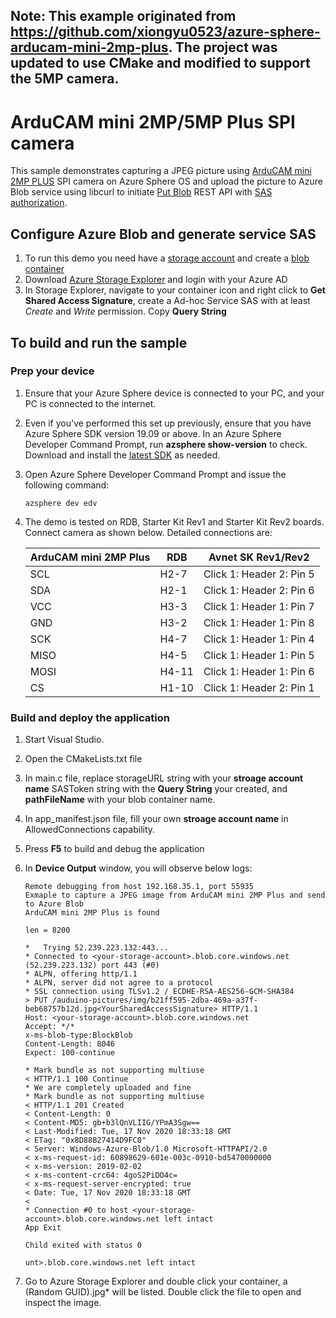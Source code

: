 ## Note: This example originated from https://github.com/xiongyu0523/azure-sphere-arducam-mini-2mp-plus.  The project was updated to use CMake and modified to support the 5MP camera.

# ArduCAM mini 2MP/5MP Plus SPI camera 

This sample demonstrates capturing a JPEG picture using [ArduCAM mini 2MP PLUS]() SPI camera on Azure Sphere OS and upload the picture to Azure Blob service using libcurl to initiate [Put Blob](https://docs.microsoft.com/en-us/rest/api/storageservices/put-blob) REST API with [SAS authorization](https://docs.microsoft.com/en-us/rest/api/storageservices/delegate-access-with-shared-access-signature). 

## Configure Azure Blob and generate service SAS

1. To run this demo you need have a [storage account](https://docs.microsoft.com/en-us/azure/storage/common/storage-quickstart-create-account?tabs=azure-portal) and create a [blob container](https://docs.microsoft.com/en-us/azure/storage/blobs/storage-quickstart-blobs-portal)
2. Download [Azure Storage Explorer](https://azure.microsoft.com/en-us/features/storage-explorer/) and login with your Azure AD
3. In Storage Explorer, navigate to your container icon and right click to **Get Shared Access Signature**, create a Ad-hoc Service SAS with at least *Create* and *Write* permission. Copy **Query String**

## To build and run the sample

### Prep your device

1. Ensure that your Azure Sphere device is connected to your PC, and your PC is connected to the internet.
2. Even if you've performed this set up previously, ensure that you have Azure Sphere SDK version 19.09 or above. In an Azure Sphere Developer Command Prompt, run **azsphere show-version** to check. Download and install the [latest SDK](https://aka.ms/AzureSphereSDKDownload) as needed.
3. Open Azure Sphere Developer Command Prompt and issue the following command:

   ```
   azsphere dev edv
   ```
4. The demo is tested on RDB, Starter Kit Rev1 and Starter Kit Rev2 boards.  Connect camera as shown below. Detailed connections are:
   
    |  ArduCAM mini 2MP Plus | RDB  | Avnet SK Rev1/Rev2 |
    |  ----  | ----  | ---- | 
    | SCL  | H2-7 |  Click 1: Header 2: Pin 5 |
    | SDA  | H2-1 |  Click 1: Header 2: Pin 6 |
    | VCC  | H3-3 |  Click 1: Header 1: Pin 7 |
    | GND  | H3-2 |  Click 1: Header 1: Pin 8 |
    | SCK  | H4-7 |  Click 1: Header 1: Pin 4 | 
    | MISO  | H4-5 |  Click 1: Header 1: Pin 5 | 
    | MOSI  | H4-11 | Click 1: Header 1: Pin 6 | 
    | CS   | H1-10 |  Click 1: Header 2: Pin 1 | 
  
### Build and deploy the application

1. Start Visual Studio.
2. Open the CMakeLists.txt file
3. In main.c file, replace storageURL string with your **stroage account name** SASToken string with the **Query String** your created, and **pathFileName** with your blob container name.
4. In app_manifest.json file, fill your own **stroage account name** in AllowedConnections capability. 
5. Press **F5** to build and debug the application
6. In **Device Output** window, you will observe below logs:
   
   ```
   Remote debugging from host 192.168.35.1, port 55935
   Exmaple to capture a JPEG image from ArduCAM mini 2MP Plus and send to Azure Blob
   ArduCAM mini 2MP Plus is found

   len = 8200

   *   Trying 52.239.223.132:443...
   * Connected to <your-storage-account>.blob.core.windows.net (52.239.223.132) port 443 (#0)
   * ALPN, offering http/1.1
   * ALPN, server did not agree to a protocol
   * SSL connection using TLSv1.2 / ECDHE-RSA-AES256-GCM-SHA384
   > PUT /auduino-pictures/img/b21ff595-2dba-469a-a37f-beb68757b12d.jpg<YourSharedAccessSignature> HTTP/1.1
   Host: <your-storage-account>.blob.core.windows.net
   Accept: */*
   x-ms-blob-type:BlockBlob
   Content-Length: 8046
   Expect: 100-continue

   * Mark bundle as not supporting multiuse
   < HTTP/1.1 100 Continue
   * We are completely uploaded and fine
   * Mark bundle as not supporting multiuse
   < HTTP/1.1 201 Created
   < Content-Length: 0
   < Content-MD5: gb+b3lQnVLIIG/YPmA3Sgw==
   < Last-Modified: Tue, 17 Nov 2020 18:33:18 GMT
   < ETag: "0x8D88B27414D9FC0"
   < Server: Windows-Azure-Blob/1.0 Microsoft-HTTPAPI/2.0
   < x-ms-request-id: 60898629-601e-003c-0910-bd5470000000
   < x-ms-version: 2019-02-02
   < x-ms-content-crc64: 4goS2PiDO4c=
   < x-ms-request-server-encrypted: true
   < Date: Tue, 17 Nov 2020 18:33:18 GMT
   < 
   * Connection #0 to host <your-storage-account>.blob.core.windows.net left intact
   App Exit

   Child exited with status 0

   unt>.blob.core.windows.net left intact
   ```

7. Go to Azure Storage Explorer and double click your container, a (Random GUID).jpg* will be listed. Double click the file to open and inspect the image.
